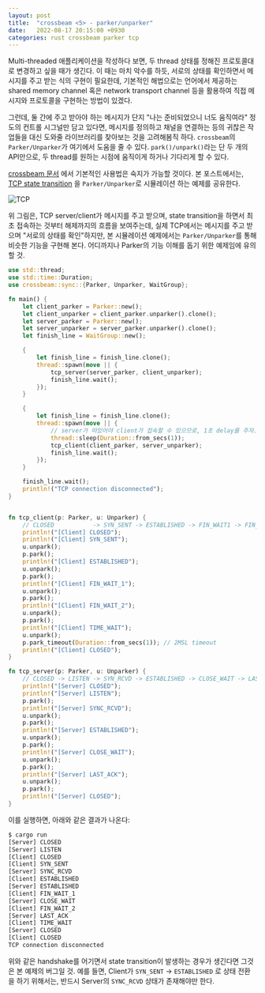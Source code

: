 ```yaml
---
layout: post
title:  "crossbeam <5> - parker/unparker"
date:   2022-08-17 20:15:00 +0930
categories: rust crossbeam parker tcp
---
```


Multi-threaded 애플리케이션을 작성하다 보면, 두 thread 상태를 
정해진 프로토콜대로 변경하고 싶을 때가 생긴다. 이 때는 마치 악수를 하듯, 
서로의 상태를 확인하면서 메시지를 주고 받는 식의 구현이 필요한데, 기본적인 해법으로는 언어에서 제공하는
shared memory channel 혹은 network transport channel 등을 활용하여 
직접 메시지와 프로토콜을 구현하는 방법이 있겠다.

그런데, 둘 간에 주고 받아야 하는 메시지가 단지 "나는 준비되었으니 너도 움직여라" 
정도의 컨트롤 시그널만 담고 있다면, 메시지를 정의하고 채널을 연결하는 등의 
귀찮은 작업들을 대신 도와줄 라이브러리를 찾아보는 것을 고려해봄직 하다. 
`crossbeam`의 `Parker/Unparker`가 여기에서 도움을 줄 수 있다. `park()/unpark()`라는 단 두 개의 API만으로, 두 thread를 원하는 시점에
움직이게 하거나 기다리게 할 수 있다. 

[crossbeam 문서](https://docs.rs/crossbeam/0.8.2/crossbeam/sync/struct.Parker.html) 에서
기본적인 사용법은 숙지가 가능할 것이다. 본 포스트에서는, 
[TCP state transition](https://users.cs.northwestern.edu/~agupta/cs340/project2/TCPIP_State_Transition_Diagram.pdf) 을
`Parker/Unparker`로 시뮬레이션 하는 예제를 공유한다. 

![TCP](https://flylib.com/books/3/223/1/html/2/files/18fig12.gif)

위 그림은, TCP server/client가 메시지를 주고 받으며,
state transition을 하면서 최초 접속하는 것부터 해제까지의 흐름을 보여주는데,
실제 TCP에서는 메시지를 주고 받으며 "서로의 상태를 확인"하지만, 
본 시뮬레이션 예제에서는 `Parker/Unparker`를 통해 비슷한 기능을 구현해 본다.
어디까지나 Parker의 기능 이해를 돕기 위한 예제임에 유의할 것.

```rust
use std::thread;
use std::time::Duration;
use crossbeam::sync::{Parker, Unparker, WaitGroup};

fn main() {
    let client_parker = Parker::new();
    let client_unparker = client_parker.unparker().clone();
    let server_parker = Parker::new();
    let server_unparker = server_parker.unparker().clone();
    let finish_line = WaitGroup::new();

    {
        let finish_line = finish_line.clone();
        thread::spawn(move || {
            tcp_server(server_parker, client_unparker);
            finish_line.wait();
        });
    }

    {
        let finish_line = finish_line.clone();
        thread::spawn(move || {
            // server가 떠있어야 client가 접속할 수 있으므로, 1초 delay를 주자.
            thread::sleep(Duration::from_secs(1)); 
            tcp_client(client_parker, server_unparker);
            finish_line.wait();
        });
    }

    finish_line.wait();
    println!("TCP connection disconnected");
}


fn tcp_client(p: Parker, u: Unparker) {
    // CLOSED           -> SYN_SENT -> ESTABLISHED -> FIN_WAIT1 -> FIN_WAIT2 -> TIME_WAIT -> (timeout) -> CLOSED
    println!("[Client] CLOSED");
    println!("[Client] SYN_SENT");
    u.unpark();
    p.park();
    println!("[Client] ESTABLISHED");
    u.unpark();
    p.park();
    println!("[Client] FIN_WAIT_1");
    u.unpark();
    p.park();
    println!("[Client] FIN_WAIT_2");
    u.unpark();
    p.park();
    println!("[Client] TIME_WAIT");
    u.unpark();
    p.park_timeout(Duration::from_secs(1)); // 2MSL timeout
    println!("[Client] CLOSED");
}

fn tcp_server(p: Parker, u: Unparker) {
    // CLOSED -> LISTEN -> SYN_RCVD -> ESTABLISHED -> CLOSE_WAIT -> LAST_ACK                           -> CLOSED
    println!("[Server] CLOSED");
    println!("[Server] LISTEN");
    p.park();
    println!("[Server] SYNC_RCVD");
    u.unpark();
    p.park();
    println!("[Server] ESTABLISHED");
    u.unpark();
    p.park();
    println!("[Server] CLOSE_WAIT");
    u.unpark();
    p.park();
    println!("[Server] LAST_ACK");
    u.unpark();
    p.park();
    println!("[Server] CLOSED");
}
```

이를 실행하면, 아래와 같은 결과가 나온다:

```bash
$ cargo run
[Server] CLOSED
[Server] LISTEN
[Client] CLOSED
[Client] SYN_SENT
[Server] SYNC_RCVD
[Client] ESTABLISHED
[Server] ESTABLISHED
[Client] FIN_WAIT_1
[Server] CLOSE_WAIT
[Client] FIN_WAIT_2
[Server] LAST_ACK
[Client] TIME_WAIT
[Server] CLOSED
[Client] CLOSED
TCP connection disconnected
```

위와 같은 handshake를 어기면서 state transition이 발생하는 경우가 생긴다면 그것은
본 예제의 버그일 것. 
예를 들면, Client가 `SYN_SENT` -> `ESTABLISHED` 로 상태 전환을 하기 위해서는,
반드시 Server의 `SYNC_RCVD` 상태가 존재해야만 한다.

